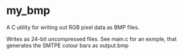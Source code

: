 # my_bmp

A C utility for writing out RGB pixel data as BMP files.

Writes as 24-bit uncompressed files. See main.c for an 
exmple, that generates the SMTPE colour bars as output.bmp
